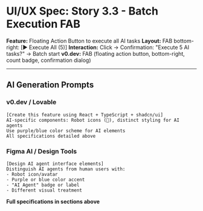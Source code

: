 # UI/UX Spec: Story 3.3 - Batch Execution FAB
**Feature:** Floating Action Button to execute all AI tasks
**Layout:** FAB bottom-right: [▶ Execute All (5)]
**Interaction:** Click → Confirmation: "Execute 5 AI tasks?" → Batch start
**v0.dev:** FAB (floating action button, bottom-right, count badge, confirmation dialog)

---

## AI Generation Prompts

### v0.dev / Lovable
```
[Create this feature using React + TypeScript + shadcn/ui]
AI-specific components: Robot icons (🤖), distinct styling for AI agents
Use purple/blue color scheme for AI elements
All specifications detailed above
```

### Figma AI / Design Tools
```
[Design AI agent interface elements]
Distinguish AI agents from human users with:
- Robot icon/avatar
- Purple or blue color accent
- "AI Agent" badge or label
- Different visual treatment
```

**Full specifications in sections above**
